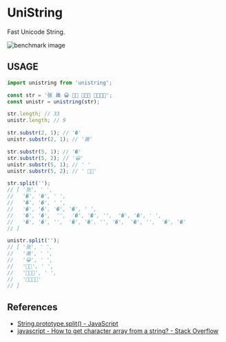 # UniString

Fast Unicode String.

![benchmark image](https://user-images.githubusercontent.com/143572/135718223-c8f70cd8-7092-4476-8d7e-b8c202f7d930.png)


## USAGE

```js
import unistring from 'unistring';

const str = '张 𤰉 😀 👦🏿 👨‍👩‍👧 👨‍👩‍👧‍👦';
const unistr = unistring(str);

str.length; // 33
unistr.length; // 9

str.substr(2, 1); // '�'
unistr.substr(2, 1); // '𤰉'

str.substr(5, 1); // '�'
str.substr(5, 2); // '😀'
unistr.substr(5, 1); // ' '
unistr.substr(5, 2); // ' 👦🏿'

str.split('');
// [ '张', ' ',
//   '�', '�', ' ',
//   '�', '�', ' ',
//   '�', '�', '�', '�', ' ',
//   '�', '�',  '‍',  '�', '�', '‍',  '�', '�', ' ',
//   '�', '�', '‍',  '�', '�', '‍', '�',  '�', '‍',  '�', '�'
// ]

unistr.split('');
// [ '张', ' ',
//   '𤰉', ' ',
//   '😀', ' ',
//   '👦🏿', ' ',
//   '👨‍👩‍👧', ' ',
//   '👨‍👩‍👧‍👦'
// ]
```

## References

- [String.prototype.split() - JavaScript](https://developer.mozilla.org/zh-CN/docs/Web/JavaScript/Reference/Global_Objects/String/split)
- [javascript - How to get character array from a string? - Stack Overflow](https://stackoverflow.com/questions/4547609/how-to-get-character-array-from-a-string/34717402#34717402)
